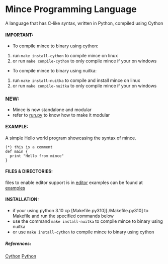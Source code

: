 # Mince Programming Language
A language that has C-like syntax, written in Python, compiled using Cython

#### IMPORTANT:
- To compile mince to binary using cython:
1. run `make install-cython` to compile mince on linux
2. or run `make compile-cython` to only compile mince if your on windows

- To compile mince to binary using nuitka:
1. run `make install-nuitka` to compile and install mince on linux
2. or run `make compile-nuitka` to only compile mince if your on windows

### NEW:
-  Mince is now standalone and modular
-  refer to [run.py](./run.py) to know how to make it modular

#### EXAMPLE:
  A simple Hello world program showcasing the 
  syntax of mince.

```mince
(*) this is a comment
def main {
  print "Hello from mince"
}
```

#### FILES & DIRECTORIES:
 files to enable editor support is in [editor](./editor)
 examples can be found at [examples](./examples)

#### INSTALLATION:
- if your using python 3.10 cp [Makefile.py310][./Makefile.py310] to Makefile and run the specified commands below
- use the command `make install-nuitka` to compile mince to binary using nuitka
- or use `make install-cython` to compile mince to binary using cython

##### References:
  [Cython]()
  [Python](https://python.org)

